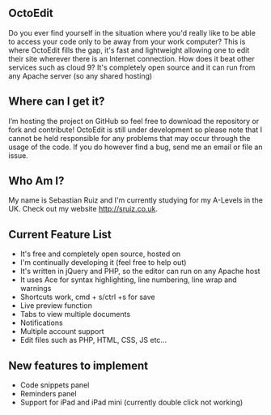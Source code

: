 ## OctoEdit
Do you ever find yourself in the situation where you'd really like to be able to access your code only to be away from your work computer? This is where OctoEdit fills the gap, it's fast and lightweight allowing one to edit their site wherever there is an Internet connection.
How does it beat other services such as cloud 9? It's completely open source and it can run from any Apache server (so any shared hosting)

## Where can I get it?
I’m hosting the project on GitHub so feel free to download the repository or fork and contribute! OctoEdit is still under development so please note that I cannot be held responsible for any problems that may occur through the usage of the code. If you do however find a bug, send me an email or file an issue.

## Who Am I?
My name is Sebastian Ruiz and I'm currently studying for my A-Levels in the UK. Check out my website http://sruiz.co.uk.

## Current Feature List
- It's free and completely open source, hosted on
- I'm continually developing it (feel free to help out)
- It's written in jQuery and PHP, so the editor can run on any Apache host
- It uses Ace for syntax highlighting, line numbering, line wrap and warnings
- Shortcuts work, cmd + s/ctrl +s for save
- Live preview function
- Tabs to view multiple documents
- Notifications
- Multiple account support
- Edit files such as PHP, HTML, CSS, JS etc...

## New features to implement
- Code snippets panel
- Reminders panel
- Support for iPad and iPad mini (currently double click not working)
